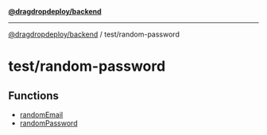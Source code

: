 [**@dragdropdeploy/backend**](../../README.md)

***

[@dragdropdeploy/backend](../../README.md) / test/random-password

# test/random-password

## Functions

- [randomEmail](functions/randomEmail.md)
- [randomPassword](functions/randomPassword.md)
